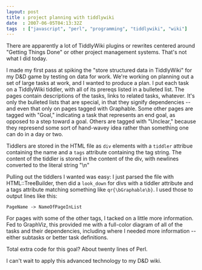 ```yaml
---
layout: post
title : project planning with tiddlywiki
date  : 2007-06-05T04:13:32Z
tags  : ["javascript", "perl", "programming", "tiddlywiki", "wiki"]
---
```

There are apparently a lot of TiddlyWiki plugins or rewrites centered around
"Getting Things Done" or other project management systems.  That's not what
I did today.

I made my first pass at spiking the "store structured data in TiddlyWiki" for
my D&D game by testing on data for work.  We're working on planning out a set
of large tasks at work, and I wanted to produce a plan. I put each task on a
TiddlyWiki tiddler, with all of its prereqs listed in a bulleted list.  The
pages contain descriptions of the tasks, links to related tasks, whatever.
It's only the bulleted lists that are special, in that they signify
dependencies -- and even that only on pages tagged with Graphable.  Some other
pages are tagged with "Goal," indicating a task that represents an end goal, as
opposed to a step toward a goal.  Others are tagged with "Unclear," because
they represend some sort of hand-wavey idea rather than something one can do in
a day or two.

Tiddlers are stored in the HTML file as `div` elements with a `tiddler`
attribue containing the name and a `tags` attribute containing the tag string.
The content of the tiddler is stored in the content of the div, with newlines
converted to the literal string "\n"

Pulling out the tiddlers I wanted was easy:  I just parsed the file with
HTML::TreeBuilder, then did a `look_down` for divs with a tiddler attribute and
a tags attribute matching something like `qr{\bGraphable\b}`.  I used those to
output lines like this:

    PageName -> NameOfPageInList

For pages with some of the other tags, I tacked on a little more information.
Fed to GraphViz, this provided me with a full-color diagram of all of the tasks
and their dependencies, including where I needed more information -- either
subtasks or better task definitions.

Total extra code for this goal?  About twenty lines of Perl.

I can't wait to apply this advanced technology to my D&D wiki.

